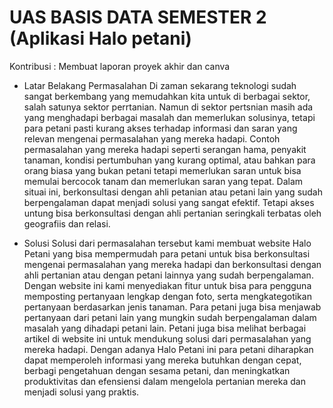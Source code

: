 # UAS BASIS DATA SEMESTER 2 (Aplikasi Halo petani)

Kontribusi : Membuat laporan proyek akhir dan canva

- Latar Belakang Permasalahan
  Di zaman sekarang teknologi sudah sangat berkembang yang memudahkan kita untuk di berbagai sektor, salah satunya sektor perrtanian. Namun di sektor pertsnian masih ada yang menghadapi berbagai masalah dan memerlukan solusinya, tetapi para petani pasti kurang akses terhadap informasi dan saran yang relevan mengenai permasalahan yang mereka hadapi. Contoh permasalahan yang mereka hadapi seperti serangan hama, penyakit tanaman, kondisi pertumbuhan yang kurang optimal, atau bahkan para orang biasa yang bukan petani tetapi memerlukan saran untuk bisa memulai bercocok tanam dan memerlukan saran yang tepat. Dalam situai ini, berkonsultasi dengan ahli petanian atau petani lain yang sudah berpengalaman dapat menjadi solusi yang sangat efektif. Tetapi akses untung bisa berkonsultasi dengan ahli pertanian seringkali terbatas oleh geografiis dan relasi.

- Solusi 
  Solusi dari permasalahan tersebut kami membuat website Halo Petani yang bisa mempermudah para petani untuk bisa berkonsultasi mengenai permasalahan yang mereka hadapi dan berkonsultasi dengan ahli pertanian atau dengan petani lainnya yang sudah berpengalaman. Dengan website ini kami menyediakan fitur untuk bisa para pengguna memposting pertanyaan lengkap dengan foto, serta mengkategotikan pertanyaan berdasarkan jenis tanaman. Para petani juga bisa menjawab pertanyaan dari petani lain yang mungkin sudah berpengalaman dalam masalah yang dihadapi petani lain. Petani juga bisa melihat berbagai artikel di website ini untuk mendukung solusi dari permasalahan yang mereka hadapi.
    Dengan adanya Halo Petani ini para petani diharapkan dapat  memperoleh informasi yang mereka butuhkan dengan cepat, berbagi pengetahuan dengan sesama petani, dan meningkatkan produktivitas dan efensiensi dalam mengelola pertanian mereka dan menjadi solusi yang praktis.



  
